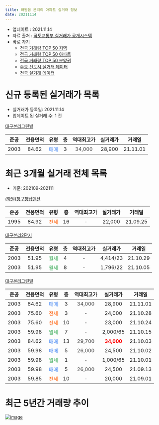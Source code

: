 ```yaml
---
title: 화원읍 본리리 아파트 실거래 정보
date: 20211114
---
```


* 업데이트 : 2021.11.14
* 자료 출처 : [국토교통부 실거래가 공개시스템](http://rt.molit.go.kr)
* 바로 가기
    * [전국 거래량 TOP 50 지역](https://apt-info.github.io/apt-trade-info/tr)
    * [전국 거래량 TOP 50 아파트](https://apt-info.github.io/apt-trade-info/ta)
    * [전국 거래량 TOP 50 분양권](https://apt-info.github.io/apt-trade-info/tb)
    * [주요 신도시 실거래 데이터](https://apt-info.github.io/apt-trade-info/newtown)
    * [전국 실거래 데이터](https://apt-info.github.io/apt-trade-info/all)



<script async src="https://pagead2.googlesyndication.com/pagead/js/adsbygoogle.js"></script>
<!-- 기본광고 -->
<ins class="adsbygoogle"
     style="display:block"
     data-ad-client="ca-pub-1142216861245946"
     data-ad-slot="4805727019"
     data-ad-format="auto"
     data-full-width-responsive="true"></ins>
<script>
     (adsbygoogle = window.adsbygoogle || []).push({});
</script>


# 신규 등록된 실거래가 목록

* 실거래가 등록일: 2021.11.14
* 업데이트 된 실거래 수: 1 건


[대구본리그린빌](https://search.naver.com/search.naver?query=%EB%8C%80%EA%B5%AC%EB%B3%B8%EB%A6%AC%EA%B7%B8%EB%A6%B0%EB%B9%8C)

|준공|전용면적|유형|층|역대최고가|실거래가|거래일|
|:---:|:---:|:---:|:---:|:---:|:---:|:---:|
|2003|84.62|<span style="color:#4285F3">매매</span>|3|<span style="color:#444444">34,000</span>|28,900|21.11.01|



<script async src="https://pagead2.googlesyndication.com/pagead/js/adsbygoogle.js"></script>
<!-- 기본광고 -->
<ins class="adsbygoogle"
     style="display:block"
     data-ad-client="ca-pub-1142216861245946"
     data-ad-slot="4805727019"
     data-ad-format="auto"
     data-full-width-responsive="true"></ins>
<script>
     (adsbygoogle = window.adsbygoogle || []).push({});
</script>


# 최근 3개월 실거래 전체 목록
* 기준: 202109-202111


[(화원)청구청탑맨션](https://search.naver.com/search.naver?query=%28%ED%99%94%EC%9B%90%29%EC%B2%AD%EA%B5%AC%EC%B2%AD%ED%83%91%EB%A7%A8%EC%85%98)

|준공|전용면적|유형|층|역대최고가|실거래가|거래일|
|:---:|:---:|:---:|:---:|:---:|:---:|:---:|
|1995|84.92|<span style="color:#FF5A00">전세</span>|16|<span style="color:#444444">-</span>|22,000|21.09.25|

[대구본리2단지](https://search.naver.com/search.naver?query=%EB%8C%80%EA%B5%AC%EB%B3%B8%EB%A6%AC2%EB%8B%A8%EC%A7%80)

|준공|전용면적|유형|층|역대최고가|실거래가|거래일|
|:---:|:---:|:---:|:---:|:---:|:---:|:---:|
|2003|51.95|<span style="color:#34A853">월세</span>|4|<span style="color:#444444">-</span>|4,414/23|21.10.29|
|2003|51.95|<span style="color:#34A853">월세</span>|8|<span style="color:#444444">-</span>|1,796/22|21.10.05|

[대구본리그린빌](https://search.naver.com/search.naver?query=%EB%8C%80%EA%B5%AC%EB%B3%B8%EB%A6%AC%EA%B7%B8%EB%A6%B0%EB%B9%8C)

|준공|전용면적|유형|층|역대최고가|실거래가|거래일|
|:---:|:---:|:---:|:---:|:---:|:---:|:---:|
|2003|84.62|<span style="color:#4285F3">매매</span>|3|<span style="color:#444444">34,000</span>|28,900|21.11.01|
|2003|75.60|<span style="color:#FF5A00">전세</span>|3|<span style="color:#444444">-</span>|24,000|21.10.28|
|2003|75.60|<span style="color:#FF5A00">전세</span>|10|<span style="color:#444444">-</span>|23,000|21.10.24|
|2003|59.98|<span style="color:#34A853">월세</span>|7|<span style="color:#444444">-</span>|2,000/65|21.10.15|
|2003|84.62|<span style="color:#4285F3">매매</span>|13|<span style="color:#444444">29,700</span>|<b><span style="color:#FF0000">34,000</span></b>|21.10.03|
|2003|59.98|<span style="color:#4285F3">매매</span>|5|<span style="color:#444444">26,000</span>|24,500|21.10.02|
|2003|59.98|<span style="color:#34A853">월세</span>|1|<span style="color:#444444">-</span>|1,000/65|21.10.01|
|2003|59.98|<span style="color:#4285F3">매매</span>|5|<span style="color:#444444">26,000</span>|24,500|21.09.13|
|2003|59.85|<span style="color:#FF5A00">전세</span>|10|<span style="color:#444444">-</span>|20,000|21.09.01|



<script async src="https://pagead2.googlesyndication.com/pagead/js/adsbygoogle.js"></script>
<!-- 기본광고 -->
<ins class="adsbygoogle"
     style="display:block"
     data-ad-client="ca-pub-1142216861245946"
     data-ad-slot="4805727019"
     data-ad-format="auto"
     data-full-width-responsive="true"></ins>
<script>
     (adsbygoogle = window.adsbygoogle || []).push({});
</script>


# 최근 5년간 거래량 추이


<div style="width:100%;">
    <canvas id="deal_progress" height="200"></canvas>
</div>

<script>
new Chart(document.getElementById("deal_progress"), {
    type: 'line',
    data: {
        labels: ['16.01','16.02','16.03','16.04','16.05','16.06','16.07','16.08','16.09','16.10','16.11','16.12','17.01','17.02','17.03','17.04','17.05','17.06','17.07','17.08','17.09','17.10','17.11','17.12','18.01','18.02','18.03','18.04','18.05','18.06','18.07','18.08','18.09','18.10','18.11','18.12','19.01','19.02','19.03','19.04','19.05','19.06','19.07','19.08','19.09','19.10','19.11','19.12','20.01','20.02','20.03','20.04','20.05','20.06','20.07','20.08','20.09','20.10','20.11','20.12','21.01','21.02','21.03','21.04','21.05','21.06','21.07','21.08','21.09','21.10','21.11'],
        datasets: [{
            label: '매매/분양권',
            data: [2,0,8,0,3,4,5,6,4,11,6,9,1,8,7,7,8,7,15,10,7,9,11,4,9,4,8,13,5,7,6,9,7,13,6,4,4,1,5,8,12,8,8,3,6,12,8,10,5,5,8,6,3,6,14,9,9,12,33,5,2,6,6,2,5,1,1,3,1,2,1],
            borderColor: "rgba(66, 133, 243, 1)",
            backgroundColor: "rgba(66, 133, 243, 0.05)",
            borderWidth: 1,
            pointRadius: 0,
            fill: false,
            lineTension: 0
        },{
            label: '전/월세',
            data: [5,8,3,6,3,7,6,5,2,5,4,7,5,9,6,13,5,4,7,4,3,0,6,4,7,6,5,4,2,1,3,3,1,3,6,3,4,3,8,7,8,7,4,3,1,3,2,4,4,3,1,3,6,3,5,5,1,4,5,3,2,7,3,3,8,8,1,3,2,6,0],
            borderColor: "rgba(255, 90, 0, 1)",
            backgroundColor: "rgba(255, 90, 0, 0.05)",
            borderWidth: 1,
            pointRadius: 0,
            fill: false,
            lineTension: 0
        },{
            label: '합계',
            data: [7,8,11,6,6,11,11,11,6,16,10,16,6,17,13,20,13,11,22,14,10,9,17,8,16,10,13,17,7,8,9,12,8,16,12,7,8,4,13,15,20,15,12,6,7,15,10,14,9,8,9,9,9,9,19,14,10,16,38,8,4,13,9,5,13,9,2,6,3,8,1],
            borderColor: "rgba(0, 0, 0, 1)",
            backgroundColor: "rgba(0, 0, 0, 0.03)",
            borderWidth: 0.1,
            pointRadius: 0,
            fill: true,
            lineTension: 0
        }
        ]
    },
    options: {
        responsive: true,
        title: {
            display: false
        },
        tooltips: {
            mode: 'index',
            intersect: false
        },
        hover: {
            mode: 'nearest',
            intersect: true
        },
        scales: {
            xAxes: [{
                display: true,
                scaleLabel: {
                    display: true,
                    labelString: '년/월'
                }
            }],
            yAxes: [{
                display: true,
                ticks: {
                    suggestedMin: 0,
                },
                scaleLabel: {
                    display: true,
                    labelString: '실거래 수'
                }
            }]
        }
    }
});

</script>


[![image](https://apt-info.github.io/images/2020-01-03-apt-trade-info/1024x500.png)](https://play.google.com/store/apps/details?id=com.aptinfo.apttradeinfo)

